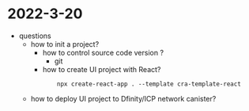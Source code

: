 # 2022-3-20

- questions
  - how to init a project?
    - how to control source code version ?
      - git
    - how to create UI project with React?
      ```shell
          npx create-react-app . --template cra-template-react
      ```
  - how to deploy UI project to Dfinity/ICP network canister?
